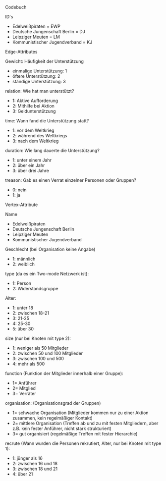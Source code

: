 Codebuch 

ID's
- Edelweißpiraten = EWP
- Deutsche Jungenschaft Berlin = DJ
- Leipziger Meuten = LM
- Kommunistischer Jugendverband = KJ


Edge-Attributes

Gewicht: Häufigkeit der Unterstützung
-	einmalige Unterstützung: 1
-	öftere Unterstützung: 2
-	ständige Unterstützung: 3

relation: Wie hat man unterstützt?
-	1: Aktive Aufforderung
-	2: Mithilfe bei Aktion
-	3: Geldunterstützung

time: Wann fand die Unterstützung statt?
-	1: vor dem Weltkrieg
-  2: während des Weltkriegs
-	3: nach dem Weltkrieg

duration: Wie lang dauerte die Unterstützung?
-	1: unter einem Jahr
-	2: über ein Jahr
-	3: über drei Jahre

treason: Gab es einen Verrat einzelner Personen oder Gruppen?
- 0: nein
- 1: ja

Vertex-Attribute

Name
- Edelweißpiraten
- Deutsche Jungenschaft Berlin
- Leipziger Meuten
- Kommunistischer Jugendverband

Geschlecht (bei Organisation keine Angabe)
- 1: männlich
- 2: weiblich

type (da es ein Two-mode Netzwerk ist):
- 1: Person
- 2: Widerstandsgruppe

Alter:
- 1: unter 18
- 2: zwischen 18-21
- 3: 21-25
- 4: 25-30
- 5: über 30

size (nur bei Knoten mit type 2):
- 1: weniger als 50 Mitglieder
- 2: zwischen 50 und 100 Mitglieder
- 3: zwischen 100 und 500
- 4: mehr als 500

function (Funktion der Mitglieder innerhalb einer Gruppe):
- 1= Anführer
- 2= Mitglied
- 3= Verräter

organisation: (Organisationsgrad der Gruppen)
- 1= schwache Organisation (Mitglieder kommen nur zu einer Aktion zusammen, kein regelmäßiger Kontakt)
- 2= mittlere Organisation (Treffen ab und zu mit festen Mitgliedern, aber z.B. kein fester Anführer, nicht stark strukturiert)
- 3= gut organisiert (regelmäßige Treffen mit fester Hierarchie)

recrute (Wann wurden die Personen rekrutiert, Alter, nur bei Knoten mit type 1):
- 1: jünger als 16
- 2: zwischen 16 und 18
- 3: zwischen 18 und 21
- 4: über 21
